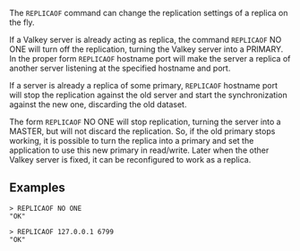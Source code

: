 The `REPLICAOF` command can change the replication settings of a replica on the fly.

If a Valkey server is already acting as replica, the command `REPLICAOF` NO ONE will turn off the replication, turning the Valkey server into a PRIMARY.  In the proper form `REPLICAOF` hostname port will make the server a replica of another server listening at the specified hostname and port.

If a server is already a replica of some primary, `REPLICAOF` hostname port will stop the replication against the old server and start the synchronization against the new one, discarding the old dataset.

The form `REPLICAOF` NO ONE will stop replication, turning the server into a MASTER, but will not discard the replication. So, if the old primary stops working, it is possible to turn the replica into a primary and set the application to use this new primary in read/write. Later when the other Valkey server is fixed, it can be reconfigured to work as a replica.

## Examples

```
> REPLICAOF NO ONE
"OK"

> REPLICAOF 127.0.0.1 6799
"OK"
```

